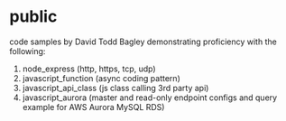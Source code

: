 # public
code samples by David Todd Bagley demonstrating proficiency with the following:
1. node_express (http, https, tcp, udp)
2. javascript_function (async coding pattern)
3. javascript_api_class (js class calling 3rd party api)
4. javascript_aurora (master and read-only endpoint configs and query example for AWS Aurora MySQL RDS)
